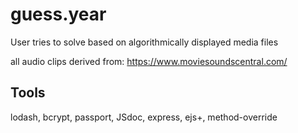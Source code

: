 # guess.year
User tries to solve based on algorithmically displayed media files

all audio clips derived from: https://www.moviesoundscentral.com/

## Tools
lodash, bcrypt, passport, JSdoc, express, ejs+, method-override